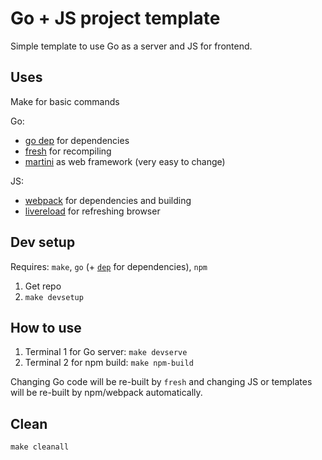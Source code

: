 # Go + JS project template

Simple template to use Go as a server and JS for frontend.

## Uses

Make for basic commands

Go:
- [go dep](https://github.com/golang/dep) for dependencies
- [fresh](https://github.com/pilu/fresh/) for recompiling
- [martini](https://github.com/go-martini/martini) as web framework (very easy to change)

JS:
- [webpack](https://webpack.js.org/) for dependencies and building
- [livereload](http://livereload.com) for refreshing browser

## Dev setup

Requires: `make`, `go` (+ [`dep`](https://github.com/golang/dep) for dependencies), `npm`

1. Get repo
2. `make devsetup`

## How to use

1. Terminal 1 for Go server: `make devserve`
2. Terminal 2 for npm build: `make npm-build`

Changing Go code will be re-built by `fresh`
and changing JS or templates will be re-built
by npm/webpack automatically.

## Clean

`make cleanall`
